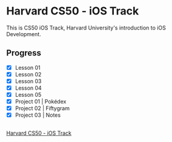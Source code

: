 # Harvard CS50 - iOS Track
This is CS50 iOS Track, Harvard University's introduction to iOS Development.

## Progress

- [x] Lesson 01        
- [x] Lesson 02 
- [x] Lesson 03 
- [x] Lesson 04 
- [x] Lesson 05 
- [x] Project 01 | Pokédex 
- [x] Project 02 | Fiftygram 
- [x] Project 03 | Notes

##
[Harvard CS50 - iOS Track](https://cs50.harvard.edu/x/2020/tracks/mobile/ios/)
